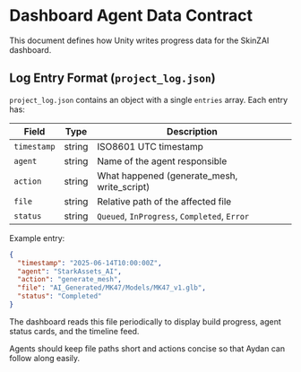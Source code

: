 # Dashboard Agent Data Contract

This document defines how Unity writes progress data for the SkinZAI dashboard.

## Log Entry Format (`project_log.json`)

`project_log.json` contains an object with a single `entries` array. Each entry has:

| Field      | Type   | Description                                  |
| ---------- | ------ | -------------------------------------------- |
| `timestamp`| string | ISO8601 UTC timestamp                         |
| `agent`    | string | Name of the agent responsible                |
| `action`   | string | What happened (generate_mesh, write_script)  |
| `file`     | string | Relative path of the affected file           |
| `status`   | string | `Queued`, `InProgress`, `Completed`, `Error` |

Example entry:
```json
{
  "timestamp": "2025-06-14T10:00:00Z",
  "agent": "StarkAssets_AI",
  "action": "generate_mesh",
  "file": "AI_Generated/MK47/Models/MK47_v1.glb",
  "status": "Completed"
}
```

The dashboard reads this file periodically to display build progress, agent status cards, and the timeline feed.

Agents should keep file paths short and actions concise so that Aydan can follow along easily.

